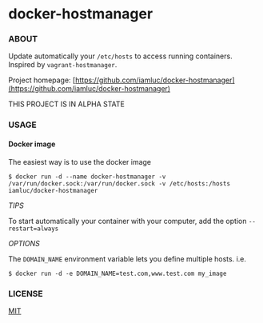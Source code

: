 docker-hostmanager
==================

### ABOUT

Update automatically your `/etc/hosts` to access running containers.
Inspired by `vagrant-hostmanager`.

Project homepage: [https://github.com/iamluc/docker-hostmanager](https://github.com/iamluc/docker-hostmanager)

THIS PROJECT IS IN ALPHA STATE


### USAGE

#### Docker image

The easiest way is to use the docker image

```console
$ docker run -d --name docker-hostmanager -v /var/run/docker.sock:/var/run/docker.sock -v /etc/hosts:/hosts iamluc/docker-hostmanager
```

*TIPS*

To start automatically your container with your computer, add the option `--restart=always`

*OPTIONS*

The `DOMAIN_NAME` environment variable lets you define multiple hosts.
i.e.
```
$ docker run -d -e DOMAIN_NAME=test.com,www.test.com my_image
```

### LICENSE

[MIT](https://opensource.org/licenses/MIT)

